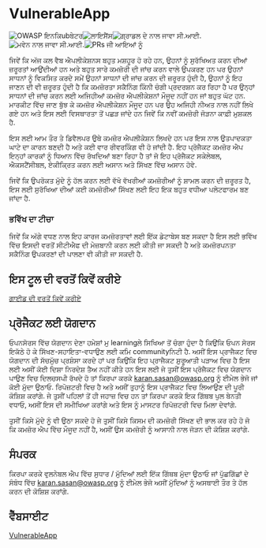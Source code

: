 # VulnerableApp

![OWASP ਇਨਕਿubਬੇਟਰ](https://img.shields.io/badge/owasp-incubator-blue.svg)[](https://opensource.org/licenses/Apache-2.0)![ਲਾਇਸੈਂਸ](https://img.shields.io/badge/License-Apache%202.0-blue.svg)![ਗ੍ਰਾਡਲ ਦੇ ਨਾਲ ਜਾਵਾ ਸੀ.ਆਈ.](https://github.com/SasanLabs/VulnerableApp/workflows/Java%20CI%20with%20Gradle/badge.svg)![ਮਵੇਨ ਨਾਲ ਜਾਵਾ ਸੀ.ਆਈ.](https://github.com/SasanLabs/VulnerableApp/workflows/Java%20CI%20with%20Maven/badge.svg)[](http://makeapullrequest.com)![PRs ਜੀ ਆਇਆਂ ਨੂੰ](https://img.shields.io/badge/PRs-welcome-brightgreen.svg?style=flat-square)

ਜਿਵੇਂ ਕਿ ਅੱਜ ਕਲ ਵੈਬ ਐਪਲੀਕੇਸ਼ਨਸ ਬਹੁਤ ਮਸ਼ਹੂਰ ਹੋ ਰਹੇ ਹਨ, ਉਹਨਾਂ ਨੂੰ ਸੁਰੱਖਿਅਤ ਕਰਨ ਦੀਆਂ ਜ਼ਰੂਰਤਾਂ ਆਉਂਦੀਆਂ ਹਨ ਅਤੇ ਬਹੁਤ ਸਾਰੇ ਕਮਜ਼ੋਰੀ ਦੀ ਜਾਂਚ ਕਰਨ ਵਾਲੇ ਉਪਕਰਣ ਹਨ ਪਰ ਉਹਨਾਂ ਸਾਧਨਾਂ ਨੂੰ ਵਿਕਸਿਤ ਕਰਦੇ ਸਮੇਂ ਉਹਨਾਂ ਸਾਧਨਾਂ ਦੀ ਜਾਂਚ ਕਰਨ ਦੀ ਜ਼ਰੂਰਤ ਹੁੰਦੀ ਹੈ, ਉਹਨਾਂ ਨੂੰ ਇਹ ਜਾਣਨ ਦੀ ਵੀ ਜ਼ਰੂਰਤ ਹੁੰਦੀ ਹੈ ਕਿ ਕਮਜ਼ੋਰਤਾ ਸਕੈਨਿੰਗ ਕਿੰਨੀ ਚੰਗੀ ਪ੍ਰਦਰਸ਼ਨ ਕਰ ਰਿਹਾ ਹੈ ਪਰ ਉਨ੍ਹਾਂ ਸਾਧਨਾਂ ਦੀ ਜਾਂਚ ਕਰਨ ਲਈ ਅਜਿਹੀਆਂ ਕਮਜ਼ੋਰ ਐਪਲੀਕੇਸ਼ਨਾਂ ਮੌਜੂਦ ਨਹੀਂ ਹਨ ਜਾਂ ਬਹੁਤ ਘੱਟ ਹਨ. ਮਾਰਕੀਟ ਵਿੱਚ ਜਾਣ ਬੁੱਝ ਕੇ ਕਮਜ਼ੋਰ ਐਪਲੀਕੇਸ਼ਨ ਮੌਜੂਦ ਹਨ ਪਰ ਉਹ ਅਜਿਹੀ ਨੀਅਤ ਨਾਲ ਨਹੀਂ ਲਿਖੇ ਗਏ ਹਨ ਅਤੇ ਇਸ ਲਈ ਵਿਸਥਾਰਤਾ ਤੋਂ ਪਛੜ ਜਾਂਦੇ ਹਨ ਜਿਵੇਂ ਕਿ ਨਵੀਂ ਕਮਜ਼ੋਰੀ ਜੋੜਨਾ ਕਾਫ਼ੀ ਮੁਸ਼ਕਲ ਹੈ.

ਇਸ ਲਈ ਆਮ ਤੌਰ ਤੇ ਡਿਵੈਲਪਰ ਉਥੇ ਕਮਜ਼ੋਰ ਐਪਲੀਕੇਸ਼ਨ ਲਿਖਦੇ ਹਨ ਪਰ ਇਸ ਨਾਲ ਉਤਪਾਦਕਤਾ ਘਾਟੇ ਦਾ ਕਾਰਨ ਬਣਦੀ ਹੈ ਅਤੇ ਕਈ ਵਾਰ ਰੀਵਰਕਿੰਗ ਵੀ ਹੋ ਜਾਂਦੀ ਹੈ. ਇਹ ਪ੍ਰੋਜੈਕਟ ਕਮਜ਼ੋਰ ਐਪ ਇਨ੍ਹਾਂ ਕਾਰਕਾਂ ਨੂੰ ਧਿਆਨ ਵਿੱਚ ਰੱਖਦਿਆਂ ਬਣਾ ਰਿਹਾ ਹੈ ਤਾਂ ਜੋ ਇਹ ਪ੍ਰੋਜੈਕਟ ਸਕੇਲੇਬਲ, ਐਕਸਟੈਂਸੀਬਲ, ਏਕੀਕ੍ਰਿਤ ਕਰਨ ਲਈ ਅਸਾਨ ਅਤੇ ਸਿੱਖਣ ਵਿੱਚ ਅਸਾਨ ਹੋਵੇ.

ਜਿਵੇਂ ਕਿ ਉਪਰੋਕਤ ਮੁੱਦੇ ਨੂੰ ਹੱਲ ਕਰਨ ਲਈ ਵੱਖੋ ਵੱਖਰੀਆਂ ਕਮਜ਼ੋਰੀਆਂ ਨੂੰ ਸ਼ਾਮਲ ਕਰਨ ਦੀ ਜ਼ਰੂਰਤ ਹੈ, ਇਸ ਲਈ ਸੁਰੱਖਿਆ ਦੀਆਂ ਕਈ ਕਮਜ਼ੋਰੀਆਂ ਸਿੱਖਣ ਲਈ ਇਹ ਇਕ ਬਹੁਤ ਵਧੀਆ ਪਲੇਟਫਾਰਮ ਬਣ ਜਾਂਦਾ ਹੈ.

### ਭਵਿੱਖ ਦਾ ਟੀਚਾ

ਜਿਵੇਂ ਕਿ ਅੱਗੇ ਵਧਣ ਨਾਲ ਇਹ ਕਾਰਜ ਕਮਜ਼ੋਰਤਾਵਾਂ ਲਈ ਇੱਕ ਡੇਟਾਬੇਸ ਬਣ ਸਕਦਾ ਹੈ ਇਸ ਲਈ ਭਵਿੱਖ ਵਿੱਚ ਇਸਦੀ ਵਰਤੋਂ ਸੀਟੀਐਫ ਦੀ ਮੇਜ਼ਬਾਨੀ ਕਰਨ ਲਈ ਕੀਤੀ ਜਾ ਸਕਦੀ ਹੈ ਅਤੇ ਕਮਜ਼ੋਰਪਨਤਾ ਸਕੈਨਿੰਗ ਉਪਕਰਣਾਂ ਦੀ ਪਾਲਣਾ ਵੀ ਕੀਤੀ ਜਾ ਸਕਦੀ ਹੈ.

## ਇਸ ਟੂਲ ਦੀ ਵਰਤੋਂ ਕਿਵੇਂ ਕਰੀਏ

[ਗਾਈਡ ਦੀ ਵਰਤੋਂ ਕਿਵੇਂ ਕਰੀਏ](https://github.com/SasanLabs/VulnerableApp/blob/master/HOW-TO-USE.md)

## ਪ੍ਰੋਜੈਕਟ ਲਈ ਯੋਗਦਾਨ

ਓਪਨਸੋਰਸ ਵਿੱਚ ਯੋਗਦਾਨ ਦੇਣਾ ਹਮੇਸ਼ਾਂ ਮੁ learningਲੇ ਸਿਖਿਆ ਤੋਂ ਚੰਗਾ ਹੁੰਦਾ ਹੈ ਕਿਉਂਕਿ ਓਪਨ ਸੋਰਸ ਇਕੱਠੇ ਹੋ ਕੇ ਸਿੱਖਣ-ਸਹਾਇਤਾ-ਵਧਾਉਣ ਲਈ ਕਮਿ communityਨਿਟੀ ਹੈ. ਅਸੀਂ ਇਸ ਪ੍ਰਾਜੈਕਟ ਵਿਚ ਯੋਗਦਾਨ ਦੀ ਸੱਚਮੁੱਚ ਪ੍ਰਸ਼ੰਸਾ ਕਰਦੇ ਹਾਂ ਪਰ ਕਿਉਂਕਿ ਇਹ ਪ੍ਰਾਜੈਕਟ ਸ਼ੁਰੂਆਤੀ ਪੜਾਅ ਵਿਚ ਹੈ ਇਸ ਲਈ ਅਸੀਂ ਕੋਈ ਦਿਸ਼ਾ ਨਿਰਦੇਸ਼ ਤੈਅ ਨਹੀਂ ਕੀਤੇ ਹਨ ਇਸ ਲਈ ਜੇ ਤੁਸੀਂ ਇਸ ਪ੍ਰੋਜੈਕਟ ਵਿਚ ਯੋਗਦਾਨ ਪਾਉਣ ਵਿਚ ਦਿਲਚਸਪੀ ਰੱਖਦੇ ਹੋ ਤਾਂ ਕਿਰਪਾ ਕਰਕੇ karan.sasan@owasp.org ਨੂੰ ਈਮੇਲ ਭੇਜੋ ਜਾਂ ਕੋਈ ਮੁੱਦਾ ਉਠਾਓ. ਰਿਪੋਜ਼ਟਰੀ ਵਿਚ ਹੈ ਅਤੇ ਅਸੀਂ ਤੁਹਾਨੂੰ ਇਸ ਪ੍ਰਾਜੈਕਟ ਵਿਚ ਲਿਆਉਣ ਦੀ ਪੂਰੀ ਕੋਸ਼ਿਸ਼ ਕਰਾਂਗੇ. ਜੇ ਤੁਸੀਂ ਪਹਿਲਾਂ ਤੋਂ ਹੀ ਜਹਾਜ਼ ਵਿਚ ਹਨ ਤਾਂ ਕਿਰਪਾ ਕਰਕੇ ਇਕ ਗਿੱਥਬ ਪੁਲ ਬੇਨਤੀ ਵਧਾਓ, ਅਸੀਂ ਇਸ ਦੀ ਸਮੀਖਿਆ ਕਰਾਂਗੇ ਅਤੇ ਇਸ ਨੂੰ ਮਾਸਟਰ ਰਿਪੋਜ਼ਟਰੀ ਵਿਚ ਮਿਲਾ ਦੇਵਾਂਗੇ.

ਤੁਸੀਂ ਕਿਸੇ ਮੁੱਦੇ ਨੂੰ ਵੀ ਉਠਾ ਸਕਦੇ ਹੋ ਜੇ ਤੁਸੀਂ ਕਿਸੇ ਕਿਸਮ ਦੀ ਕਮਜ਼ੋਰੀ ਸਿੱਖਣ ਦੀ ਭਾਲ ਕਰ ਰਹੇ ਹੋ ਜੋ ਕਿ ਕਮਜ਼ੋਰ ਐਪ ਵਿੱਚ ਮੌਜੂਦ ਨਹੀਂ ਹੈ, ਅਸੀਂ ਉਸ ਕਮਜ਼ੋਰੀ ਨੂੰ ਆਸਾਨੀ ਨਾਲ ਜੋੜਨ ਦੀ ਕੋਸ਼ਿਸ਼ ਕਰਾਂਗੇ.

## ਸੰਪਰਕ

ਕਿਰਪਾ ਕਰਕੇ ਵੁਲਨੇਬਲ ਐਪ ਵਿੱਚ ਸੁਧਾਰ / ਮੁੱਦਿਆਂ ਲਈ ਇੱਕ ਗਿੱਥਬ ਮੁੱਦਾ ਉਠਾਓ ਜਾਂ ਪੁੱਛਗਿੱਛਾਂ ਦੇ ਸੰਬੰਧ ਵਿੱਚ karan.sasan@owasp.org ਨੂੰ ਈਮੇਲ ਭੇਜੋ ਅਸੀਂ ਮੁੱਦਿਆਂ ਨੂੰ ਅਸਥਾਈ ਤੌਰ ਤੇ ਹੱਲ ਕਰਨ ਦੀ ਕੋਸ਼ਿਸ਼ ਕਰਾਂਗੇ.

## ਵੈੱਬਸਾਈਟ

[VulnerableApp](https://owasp.org/www-project-vulnerableapp/)

